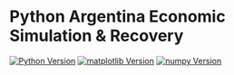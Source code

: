 # Python Argentina Economic Simulation & Recovery

[![Python Version](https://img.shields.io/badge/Python-3.7%2B-blue.svg)](https://www.python.org/downloads/)
[![matplotlib Version](https://img.shields.io/badge/matplotlib-3.4.3-blue.svg)](https://matplotlib.org/stable/users/installing.html)
[![numpy Version](https://img.shields.io/badge/numpy-1.21.2-blue.svg)](https://numpy.org/install/)


<!-- Add your project description here -->
